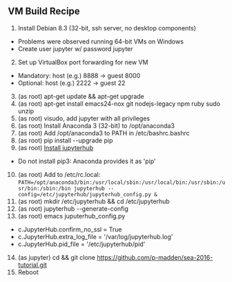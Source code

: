 ## VM Build Recipe

1. Install Debian 8.3 (32-bit, ssh server, no desktop components)
  - Problems were observed running 64-bit VMs on Windows
  - Create user jupyter w/ password jupyter
2. Set up VirtualBox port forwarding for new VM
  - Mandatory: host (e.g.) 8888 -> guest 8000
  - Optional: host (e.g.) 2222 -> guest 22
3. (as root) apt-get update && apt-get upgrade
4. (as root) apt-get install emacs24-nox git nodejs-legacy npm ruby sudo unzip
5. (as root) visudo, add jupyter with all privileges
6. (as root) Install Anaconda 3 (32-bit) to /opt/anaconda3
7. (as root) Add /opt/anaconda3 to PATH in /etc/bashrc.bashrc
8. (as root) pip install --upgrade pip
9. (as root) [Install jupyterhub](https://github.com/jupyter/jupyterhub/blob/master/README.md)
  - Do not install pip3: Anaconda provides it as 'pip'
10. (as root) Add to /etc/rc.local:
  `PATH=/opt/anaconda3/bin:/usr/local/sbin:/usr/local/bin:/usr/sbin:/usr/bin:/sbin:/bin jupyterhub --config=/etc/jupyterhub/jupyterhub_config.py &`
11. (as root) mkdir /etc/jupyterhub && cd /etc/jupyterhub
12. (as root) jupyterhub --generate-config
13. (as root) emacs juputerhub_config.py
  - c.JupyterHub.confirm_no_ssl = True
  - c.JupyterHub.extra_log_file = '/var/log/jupyterhub.log'
  - c.JupyterHub.pid_file = '/etc/jupyterhub/pid'
14. (as jupyter) cd && git clone https://github.com/p-madden/sea-2016-tutorial.git
15. Reboot
